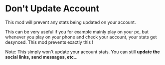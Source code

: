 # Don't Update Account

This mod will prevent any stats being updated on your account.

This can be very useful if you for example mainly play on your pc, but whenever you play on your phone and check your account, your stats get desynced.
This mod prevents <cb>exactly this</cb> !

Note: This simply won't update your account stats. You can still **update the social links, send messages, etc**...

